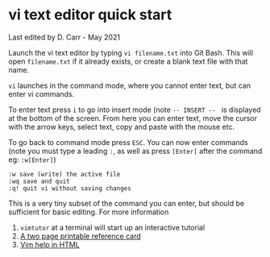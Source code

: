 # vi text editor quick start

Last edited by D. Carr - May 2021

Launch the vi text editor by typing `vi filename.txt` into Git Bash. This will open `filename.txt` if it already exists, or create a blank text file with that name.

`vi` launches in the command mode, where you cannot enter text, but can enter vi commands. 

To enter text press `i` to go into insert mode (note `-- INSERT -- ` is displayed at the bottom of the screen. From here you can enter text, move the cursor with the arrow keys, select text, copy and paste with the mouse etc.

To go back to command mode press `ESC`. You can now enter commands (note you must type a leading `:`, as well as press `[Enter]` after the command eg: `:w[Enter]`)

```
:w save (write) the active file
:wq save and quit
:q! quit vi without saving changes
```

This is a very tiny subset of the command you can enter, but should be sufficient for basic editing. For more information

1. `vimtutor` at a terminal will start up an interactive tutorial
2. [A two page printable reference card](http://tnerual.eriogerg.free.fr/vimqrc.pdf)
3. [Vim help in HTML](http://vimhelp.appspot.com/)
